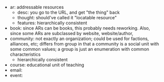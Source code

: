 
- ar: addressable resources
  - desc: you go to the URL, and get "the thing" back
  - thought: should've called it "locatable resource"
  - features: hierarchically consistent
- book: since ARs can be books, this probably needs reworking. Also, since some ARs are subclassed by website, website/author, 
- community: not exactly an organization; could be used for factions, alliances, etc; differs from group in that a community is a social unit with some common values; a group is just an enumeration with common characteristics
  - hierarchically consistent
- course: educational unit of teaching
- email: 
- event: 
